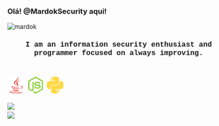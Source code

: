 ### Olá! @MardokSecurity aqui!

<p align="left"> <img src="https://komarev.com/ghpvc/?username=MardokSecurity&label=Profile%20views&color=c111e4&style=flat-square" alt="mardok" /> </p>

<h3 style="font-family: Liberation Mono" align="center">I am an information security enthusiast and programmer focused on always improving.<h3>

<div style="display: inline_block"><br>
  <img align="center" alt="Dark-JavaScript" height="40" width="40" src="https://raw.githubusercontent.com/devicons/devicon/master/icons/java/java-plain.svg">
  <img align="center" alt="Dark-Java" height="40" width="40" src="https://raw.githubusercontent.com/devicons/devicon/master/icons/nodejs/nodejs-plain.svg">
  <img align="center" alt="Dark-Python" height="40" width="40" src="https://raw.githubusercontent.com/devicons/devicon/master/icons/python/python-plain.svg">
</div><br>
  
<a href="https://github.com/MardokStain"/>
  <img src="https://github-readme-stats.vercel.app/api?username=MardokStain&include-all-commits=true&count-private=true&show-icons=true&theme=radical&locale=pt-br"/><br>
  <img src="https://github-readme-stats.vercel.app/api/top-langs/?username=MardokStain&count_private=true&show_icons=true&theme=radical&locale=pt-br"/></br>
